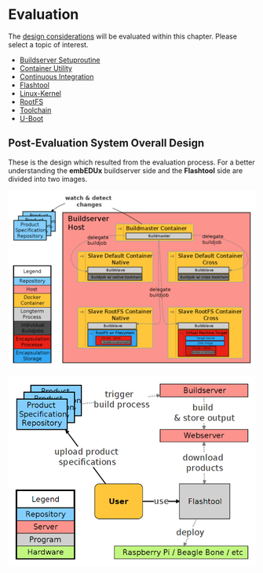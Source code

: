 # Evaluation
The [design considerations](design.md) will be evaluated within this chapter.
Please select a topic of interest. 
* [Buildserver Setuproutine](evaluation/buildserver-setuproutine.md)
* [Container Utility](evaluation/container-utility.md)
* [Continuous Integration](evaluation/continuous-integration.md)
* [Flashtool](evaluation/flashtool.md)
* [Linux-Kernel](evaluation/linux.md)
* [RootFS](evaluation/rootfs.md)
* [Toolchain](evaluation/toolchain.md)
* [U-Boot](evaluation/uboot.md)

## Post-Evaluation System Overall Design
These is the design which resulted from the evaluation process. For a better
understanding the **embEDUx** buildserver side and the **Flashtool** side are
divided into two images.

[![](background/img/post-eval_result_design.png)](background/img/post-eval_result_design.png)

[![](background/img/post-eval_result_design_flashtool.png)](background/img/post-eval_result_design_flashtool.png)

